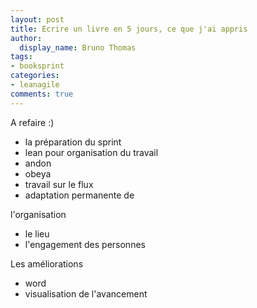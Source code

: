 ```yaml
---
layout: post
title: Ecrire un livre en 5 jours, ce que j'ai appris
author:
  display_name: Bruno Thomas
tags:
- booksprint
categories:
- leanagile
comments: true
---
```


A refaire :)

- la préparation du sprint
- lean pour organisation du travail
- andon
- obeya
- travail sur le flux
- adaptation permanente de

l'organisation

- le lieu
- l'engagement des personnes

Les améliorations

- word
- visualisation de l'avancement
